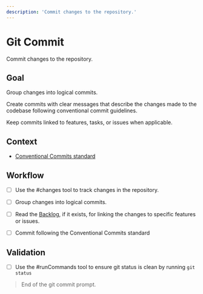 ```yaml
---
description: 'Commit changes to the repository.'
---
```


# Git Commit

Commit changes to the repository.

## Goal

Group changes into logical commits.

Create commits with clear messages that describe the changes made to the codebase following conventional commit guidelines.

Keep commits linked to features, tasks, or issues when applicable.

## Context

- [Conventional Commits standard](.github/instructions/std-conventional-commits.instructions.md)

## Workflow

- [ ] Use the #changes tool to track changes in the repository.
- [ ] Group changes into logical commits.
- [ ] Read the [Backlog](/docs/BACKLOG.md), if it exists, for linking the changes to specific features or issues.
- [ ] Commit following the Conventional Commits standard


## Validation

- [ ] Use the #runCommands tool to ensure git status is clean by running `git status`

> End of the git commit prompt.
